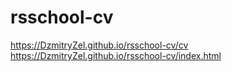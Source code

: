 # rsschool-cv
https://DzmitryZel.github.io/rsschool-cv/cv    
https://DzmitryZel.github.io/rsschool-cv/index.html
